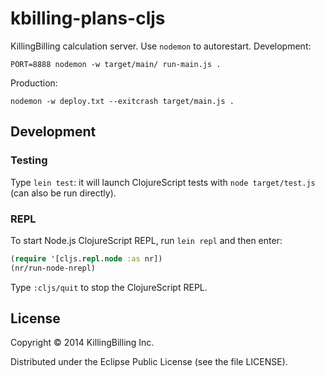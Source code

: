 # kbilling-plans-cljs

KillingBilling calculation server.
Use `nodemon` to autorestart.
Development:

    PORT=8888 nodemon -w target/main/ run-main.js .

Production:

    nodemon -w deploy.txt --exitcrash target/main.js .


## Development

### Testing

Type `lein test`: it will launch ClojureScript tests with `node target/test.js` (can also be run directly). 

### REPL

To start Node.js ClojureScript REPL, run `lein repl` and then enter: 

```clojure
(require '[cljs.repl.node :as nr])
(nr/run-node-nrepl)
```
Type `:cljs/quit` to stop the ClojureScript REPL.


## License

Copyright © 2014 KillingBilling Inc.

Distributed under the Eclipse Public License (see the file LICENSE).
